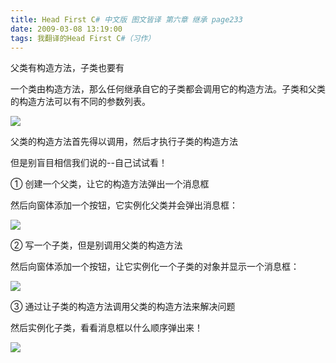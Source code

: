 ```yaml
---
title: Head First C# 中文版 图文皆译 第六章 继承 page233
date: 2009-03-08 13:19:00
tags: 我翻译的Head First C#（习作）
---
```

父类有构造方法，子类也要有

一个类由构造方法，那么任何继承自它的子类都会调用它的构造方法。子类和父类的构造方法可以有不同的参数列表。

![](https://p-blog.csdn.net/images/p_blog_csdn_net/cuipengfei1/EntryImages/20090308/2009-03-08_12-54-35.jpg)

父类的构造方法首先得以调用，然后才执行子类的构造方法

但是别盲目相信我们说的--自己试试看！

①  创建一个父类，让它的构造方法弹出一个消息框

然后向窗体添加一个按钮，它实例化父类并会弹出消息框：

![](https://p-blog.csdn.net/images/p_blog_csdn_net/cuipengfei1/EntryImages/20090308/2009-03-08_13-02-59.jpg)

②  写一个子类，但是别调用父类的构造方法

然后向窗体添加一个按钮，让它实例化一个子类的对象并显示一个消息框：

![](https://p-blog.csdn.net/images/p_blog_csdn_net/cuipengfei1/EntryImages/20090308/2009-03-08_13-07-06.jpg)

③  通过让子类的构造方法调用父类的构造方法来解决问题

然后实例化子类，看看消息框以什么顺序弹出来！

![](https://p-blog.csdn.net/images/p_blog_csdn_net/cuipengfei1/EntryImages/20090308/2009-03-08_13-12-44.jpg)



